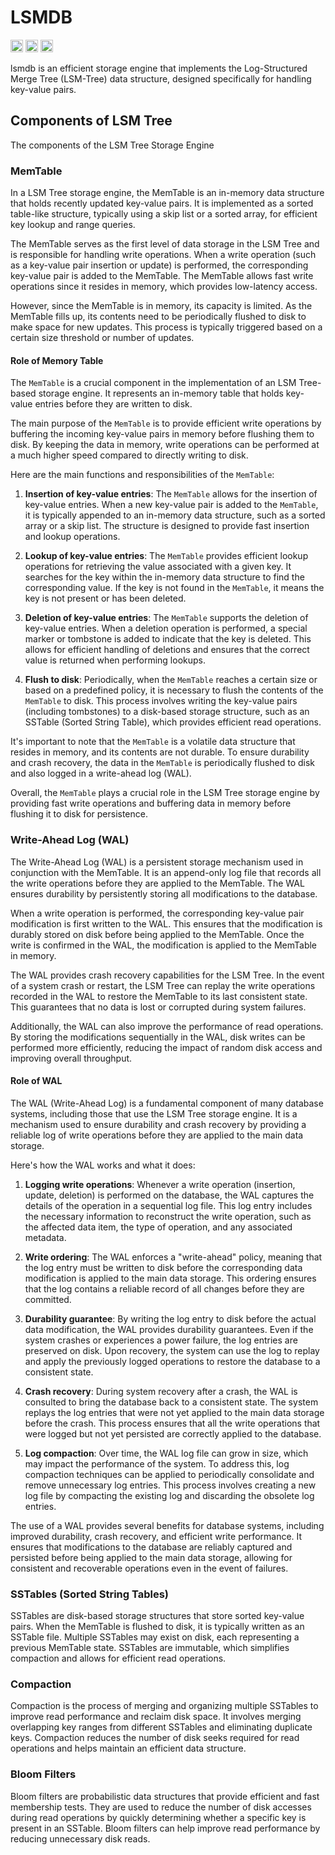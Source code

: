 # LSMDB

[<img alt="github" src="https://img.shields.io/badge/github-roynrishingha/lsmdb-8da0cb?style=for-the-badge&labelColor=555555&logo=github" height="20">](https://github.com/roynrishingha/lsmdb)
[<img alt="crates.io" src="https://img.shields.io/crates/v/lsmdb.svg?style=for-the-badge&color=fc8d62&logo=rust" height="20">](https://crates.io/crates/lsmdb)
[<img alt="docs.rs" src="https://img.shields.io/badge/docs.rs-lsmdb-66c2a5?style=for-the-badge&labelColor=555555&logo=docs.rs" height="20">](https://docs.rs/lsmdb)

lsmdb is an efficient storage engine that implements the Log-Structured Merge Tree (LSM-Tree) data structure, designed specifically for handling key-value pairs.

## Components of LSM Tree

The components of the LSM Tree Storage Engine
### MemTable

In a LSM Tree storage engine, the MemTable is an in-memory data structure that holds recently updated key-value pairs. It is implemented as a sorted table-like structure, typically using a skip list or a sorted array, for efficient key lookup and range queries.

The MemTable serves as the first level of data storage in the LSM Tree and is responsible for handling write operations. When a write operation (such as a key-value pair insertion or update) is performed, the corresponding key-value pair is added to the MemTable. The MemTable allows fast write operations since it resides in memory, which provides low-latency access.

However, since the MemTable is in memory, its capacity is limited. As the MemTable fills up, its contents need to be periodically flushed to disk to make space for new updates. This process is typically triggered based on a certain size threshold or number of updates.

#### Role of Memory Table

The `MemTable` is a crucial component in the implementation of an LSM Tree-based storage engine. It represents an in-memory table that holds key-value entries before they are written to disk.

The main purpose of the `MemTable` is to provide efficient write operations by buffering the incoming key-value pairs in memory before flushing them to disk. By keeping the data in memory, write operations can be performed at a much higher speed compared to directly writing to disk.

Here are the main functions and responsibilities of the `MemTable`:

1. **Insertion of key-value entries**: The `MemTable` allows for the insertion of key-value entries. When a new key-value pair is added to the `MemTable`, it is typically appended to an in-memory data structure, such as a sorted array or a skip list. The structure is designed to provide fast insertion and lookup operations.

2. **Lookup of key-value entries**: The `MemTable` provides efficient lookup operations for retrieving the value associated with a given key. It searches for the key within the in-memory data structure to find the corresponding value. If the key is not found in the `MemTable`, it means the key is not present or has been deleted.

3. **Deletion of key-value entries**: The `MemTable` supports the deletion of key-value entries. When a deletion operation is performed, a special marker or tombstone is added to indicate that the key is deleted. This allows for efficient handling of deletions and ensures that the correct value is returned when performing lookups.

4. **Flush to disk**: Periodically, when the `MemTable` reaches a certain size or based on a predefined policy, it is necessary to flush the contents of the `MemTable` to disk. This process involves writing the key-value pairs (including tombstones) to a disk-based storage structure, such as an SSTable (Sorted String Table), which provides efficient read operations.

It's important to note that the `MemTable` is a volatile data structure that resides in memory, and its contents are not durable. To ensure durability and crash recovery, the data in the `MemTable` is periodically flushed to disk and also logged in a write-ahead log (WAL).

Overall, the `MemTable` plays a crucial role in the LSM Tree storage engine by providing fast write operations and buffering data in memory before flushing it to disk for persistence.


### Write-Ahead Log (WAL)

The Write-Ahead Log (WAL) is a persistent storage mechanism used in conjunction with the MemTable. It is an append-only log file that records all the write operations before they are applied to the MemTable. The WAL ensures durability by persistently storing all modifications to the database.

When a write operation is performed, the corresponding key-value pair modification is first written to the WAL. This ensures that the modification is durably stored on disk before being applied to the MemTable. Once the write is confirmed in the WAL, the modification is applied to the MemTable in memory.

The WAL provides crash recovery capabilities for the LSM Tree. In the event of a system crash or restart, the LSM Tree can replay the write operations recorded in the WAL to restore the MemTable to its last consistent state. This guarantees that no data is lost or corrupted during system failures.

Additionally, the WAL can also improve the performance of read operations. By storing the modifications sequentially in the WAL, disk writes can be performed more efficiently, reducing the impact of random disk access and improving overall throughput.

#### Role of WAL

The WAL (Write-Ahead Log) is a fundamental component of many database systems, including those that use the LSM Tree storage engine. It is a mechanism used to ensure durability and crash recovery by providing a reliable log of write operations before they are applied to the main data storage.

Here's how the WAL works and what it does:

1. **Logging write operations**: Whenever a write operation (insertion, update, deletion) is performed on the database, the WAL captures the details of the operation in a sequential log file. This log entry includes the necessary information to reconstruct the write operation, such as the affected data item, the type of operation, and any associated metadata.

2. **Write ordering**: The WAL enforces a "write-ahead" policy, meaning that the log entry must be written to disk before the corresponding data modification is applied to the main data storage. This ordering ensures that the log contains a reliable record of all changes before they are committed.

3. **Durability guarantee**: By writing the log entry to disk before the actual data modification, the WAL provides durability guarantees. Even if the system crashes or experiences a power failure, the log entries are preserved on disk. Upon recovery, the system can use the log to replay and apply the previously logged operations to restore the database to a consistent state.

4. **Crash recovery**: During system recovery after a crash, the WAL is consulted to bring the database back to a consistent state. The system replays the log entries that were not yet applied to the main data storage before the crash. This process ensures that all the write operations that were logged but not yet persisted are correctly applied to the database.

5. **Log compaction**: Over time, the WAL log file can grow in size, which may impact the performance of the system. To address this, log compaction techniques can be applied to periodically consolidate and remove unnecessary log entries. This process involves creating a new log file by compacting the existing log and discarding the obsolete log entries.

The use of a WAL provides several benefits for database systems, including improved durability, crash recovery, and efficient write performance. It ensures that modifications to the database are reliably captured and persisted before being applied to the main data storage, allowing for consistent and recoverable operations even in the event of failures.

### SSTables (Sorted String Tables)

SSTables are disk-based storage structures that store sorted key-value pairs. When the MemTable is flushed to disk, it is typically written as an SSTable file. Multiple SSTables may exist on disk, each representing a previous MemTable state. SSTables are immutable, which simplifies compaction and allows for efficient read operations.

### Compaction

Compaction is the process of merging and organizing multiple SSTables to improve read performance and reclaim disk space. It involves merging overlapping key ranges from different SSTables and eliminating duplicate keys. Compaction reduces the number of disk seeks required for read operations and helps maintain an efficient data structure.

### Bloom Filters

Bloom filters are probabilistic data structures that provide efficient and fast membership tests. They are used to reduce the number of disk accesses during read operations by quickly determining whether a specific key is present in an SSTable. Bloom filters can help improve read performance by reducing unnecessary disk reads.
